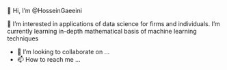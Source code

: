 👋 Hi, I’m @HosseinGaeeini

👀 I’m interested in applications of data science for firms and individuals. I’m currently learning in-depth mathematical basis of machine learning techniques
- 💞️ I’m looking to collaborate on ...
- 📫 How to reach me ...

<!---
HosseinGaeeini/HosseinGaeeini is a ✨ special ✨ repository because its `README.md` (this file) appears on your GitHub profile.
You can click the Preview link to take a look at your changes.
--->
